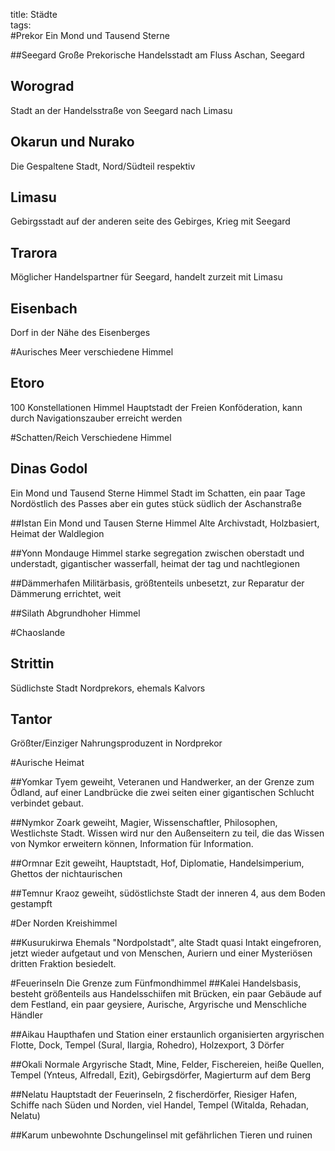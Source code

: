 title: Städte  
tags:   
#Prekor
Ein Mond und Tausend Sterne

##Seegard
Große Prekorische Handelsstadt am Fluss Aschan, Seegard

## Worograd
Stadt an der Handelsstraße von Seegard nach Limasu

## Okarun und Nurako
Die Gespaltene Stadt, Nord/Südteil respektiv

## Limasu
Gebirgsstadt auf der anderen seite des Gebirges, Krieg mit Seegard

## Trarora
Möglicher Handelspartner für Seegard, handelt zurzeit mit Limasu

## Eisenbach
Dorf in der Nähe des Eisenberges

#Aurisches Meer
verschiedene Himmel
## Etoro
100 Konstellationen Himmel
Hauptstadt der Freien Konföderation, kann durch Navigationszauber erreicht werden

#Schatten/Reich
Verschiedene Himmel

## Dinas Godol
Ein Mond und Tausend Sterne Himmel
Stadt im Schatten, ein paar Tage Nordöstlich des Passes aber ein gutes stück südlich der Aschanstraße

##Istan
Ein Mond und Tausen Sterne Himmel
Alte Archivstadt, Holzbasiert, Heimat der Waldlegion

##Yonn
Mondauge Himmel
starke segregation zwischen oberstadt und understadt, gigantischer wasserfall, heimat der tag und nachtlegionen

##Dämmerhafen
Militärbasis, größtenteils unbesetzt, zur Reparatur der Dämmerung errichtet, weit

##Silath
Abgrundhoher Himmel

#Chaoslande
## Strittin 
Südlichste Stadt Nordprekors, ehemals Kalvors 

## Tantor
Größter/Einziger Nahrungsproduzent in Nordprekor

#Aurische Heimat

##Yomkar
Tyem geweiht, Veteranen und Handwerker, an der Grenze zum Ödland, auf einer Landbrücke die zwei seiten einer gigantischen Schlucht verbindet gebaut.

##Nymkor
Zoark geweiht, Magier, Wissenschaftler, Philosophen, Westlichste Stadt. Wissen wird nur den Außenseitern zu teil, die das Wissen von Nymkor erweitern können, Information für Information.

##Ormnar
Ezit geweiht, Hauptstadt, Hof, Diplomatie, Handelsimperium, Ghettos der nichtaurischen

##Temnur
Kraoz geweiht, südöstlichste Stadt der inneren 4, aus dem Boden gestampft

#Der Norden
Kreishimmel

##Kusurukirwa
Ehemals "Nordpolstadt", alte Stadt quasi Intakt eingefroren, jetzt wieder aufgetaut und von Menschen, Auriern und einer Mysteriösen dritten Fraktion besiedelt. 

#Feuerinseln
Die Grenze zum Fünfmondhimmel
##Kalei
Handelsbasis, besteht größenteils aus Handelsschiifen mit Brücken, ein paar Gebäude auf dem Festland, ein paar geysiere, Aurische, Argyrische und Menschliche Händler

##Aikau
Haupthafen und Station einer erstaunlich organisierten argyrischen Flotte, Dock, Tempel (Sural, Ilargia, Rohedro), Holzexport, 3 Dörfer

##Okali
Normale Argyrische Stadt, Mine, Felder, Fischereien, heiße Quellen, Tempel (Ynteus, Alfredall, Ezit), Gebirgsdörfer, Magierturm auf dem Berg

##Nelatu
Hauptstadt der Feuerinseln, 2 fischerdörfer, Riesiger Hafen, Schiffe nach Süden und Norden, viel Handel, Tempel (Witalda, Rehadan, Nelatu)

##Karum
unbewohnte Dschungelinsel mit gefährlichen Tieren und ruinen